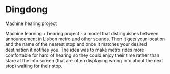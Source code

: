 # Dingdong
Machine hearing project 

Machine learning + hearing project - a model that distinguishes between announcement in Lisbon metro and other sounds. Then it gets your location and the name of the nearest stop and once it matches your desired destination it notifies you. The idea was to make metro rides more comfortable for hard of hearing so they could enjoy their time rather than stare at the info screen (that are often displaying wrong info about the next stop) waiting for their stop. 
